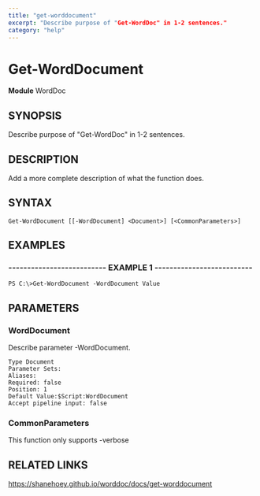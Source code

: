 ```yaml
---
title: "get-worddocument"
excerpt: "Describe purpose of "Get-WordDoc" in 1-2 sentences."
category: "help"
---
```


# Get-WordDocument
**Module** WordDoc

## SYNOPSIS
Describe purpose of "Get-WordDoc" in 1-2 sentences.

## DESCRIPTION
Add a more complete description of what the function does.

## SYNTAX

```
Get-WordDocument [[-WordDocument] <Document>] [<CommonParameters>]
```


## EXAMPLES

### -------------------------- EXAMPLE 1 --------------------------


```
PS C:\>Get-WordDocument -WordDocument Value
```




## PARAMETERS

### WordDocument

Describe parameter -WordDocument.

```
Type Document
Parameter Sets: 
Aliases: 
Required: false
Position: 1
Default Value:$Script:WordDocument
Accept pipeline input: false
```
### CommonParameters

This function only supports -verbose

## RELATED LINKS


https://shanehoey.github.io/worddoc/docs/get-worddocument
